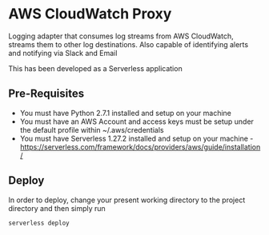 # AWS CloudWatch Proxy

Logging adapter that consumes log streams from AWS CloudWatch, streams them to other log destinations. Also capable of identifying alerts and notifying via Slack and Email

This has been developed as a Serverless application

## Pre-Requisites
- You must have Python 2.7.1 installed and setup on your machine
- You must have an AWS Account and access keys must be setup under the default profile within ~/.aws/credentials
- You must have Serverless 1.27.2 installed and setup on your machine - https://serverless.com/framework/docs/providers/aws/guide/installation/


## Deploy
In order to deploy, change your present working directory to the project directory and then simply run

```bash
serverless deploy
```
